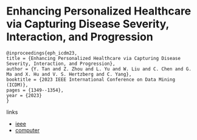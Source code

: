 # Enhancing Personalized Healthcare via Capturing Disease Severity, Interaction, and Progression

```
@inproceedings{eph_icdm23,
title = {Enhancing Personalized Healthcare via Capturing Disease Severity, Interaction, and Progression},
author = {Y. Tan and Z. Zhou and L. Yu and W. Liu and C. Chen and G. Ma and X. Hu and V. S. Hertzberg and C. Yang},
booktitle = {2023 IEEE International Conference on Data Mining (ICDM)},
pages = {1349--1354},
year = {2023}
}
```

links
- [ieee](https://doi.org/10.1109/ICDM58522.2023.00173)
- [computer](https://doi.ieeecomputersociety.org/10.1109/ICDM58522.2023.00173)
